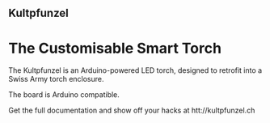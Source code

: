 Kultpfunzel
-----------

The Customisable Smart Torch
=============================

The Kultpfunzel is an Arduino-powered LED torch,
designed to retrofit into a Swiss Army torch enclosure.

The board is Arduino compatible. 

Get the full documentation and show off your hacks at htt://kultpfunzel.ch